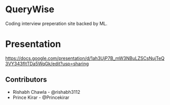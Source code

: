 # QueryWise 
Coding interview preperation site backed by ML.

# Presentation 
https://docs.google.com/presentation/d/1ah3UjP7B_mW3NBuLZSCsNujTeQ3VY343fItTDa5WqGk/edit?usp=sharing

## Contributors
- Rishabh Chawla - @rishabh3112
- Prince Kirar - @Princekirar

